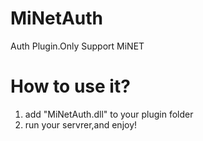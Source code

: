 # MiNetAuth
Auth Plugin.Only Support MiNET

# How to use it?
1. add "MiNetAuth.dll" to your plugin folder
2. run your servrer,and enjoy!
